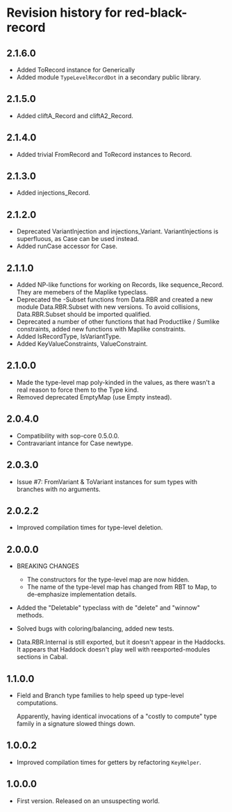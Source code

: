 # Revision history for red-black-record

## 2.1.6.0
- Added ToRecord instance for Generically
- Added module `TypeLevelRecordDot` in a secondary public library.

## 2.1.5.0
- Added cliftA_Record and cliftA2_Record.

## 2.1.4.0
- Added trivial FromRecord and ToRecord instances to Record.

## 2.1.3.0
- Added injections_Record. 

## 2.1.2.0
- Deprecated VariantInjection and injections_Variant. VariantInjections is
  superfluous, as Case can be used instead.
- Added runCase accessor for Case.

## 2.1.1.0
- Added NP-like functions for working on Records, like sequence_Record.
  They are memebers of the Maplike typeclass.
- Deprecated the -Subset functions from Data.RBR and created a new module
  Data.RBR.Subset with new versions. To avoid collisions, Data.RBR.Subset
  should be imported qualified.
- Deprecated a number of other functions that had Productlike / Sumlike
  constraints, added new functions with Maplike constraints.
- Added IsRecordType, IsVariantType.
- Added KeyValueConstraints, ValueConstraint.

## 2.1.0.0

- Made the type-level map poly-kinded in the values, as there wasn't a real
  reason to force them to the  Type kind. 
- Removed deprecated EmptyMap (use Empty instead).

## 2.0.4.0

- Compatibility with sop-core 0.5.0.0.
- Contravariant intance for Case newtype.

## 2.0.3.0

- Issue #7: FromVariant & ToVariant instances for sum types with branches with
  no arguments.

## 2.0.2.2

- Improved compilation times for type-level deletion.

## 2.0.0.0

- BREAKING CHANGES
    - The constructors for the type-level map are now hidden.
    - The name of the type-level map has changed from RBT to Map, to
      de-emphasize implementation details. 

- Added the "Deletable" typeclass with de "delete" and "winnow" methods.

- Solved bugs with coloring/balancing, added new tests.

- Data.RBR.Internal is still exported, but it doesn't appear in the Haddocks.
  It appears that Haddock doesn't play well with reexported-modules sections in
  Cabal.

## 1.1.0.0

- Field and Branch type families to help speed up type-level computations. 

  Apparently, having identical invocations of a "costly to compute" type family
  in a signature slowed things down.

## 1.0.0.2

- Improved compilation times for getters by refactoring `KeyHelper`.

## 1.0.0.0

- First version. Released on an unsuspecting world.
